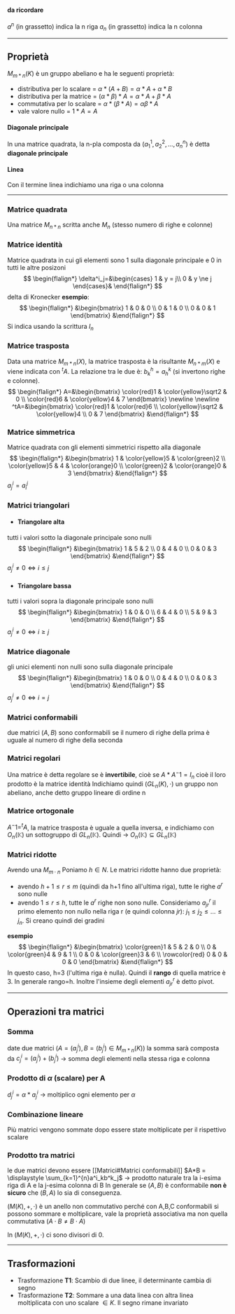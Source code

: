 #### da ricordare
$a^n$ (in grassetto) indica la n riga
$a_n$ (in grassetto) indica la n colonna

---
## Proprietà
$M_{m*n}(K)$ è un gruppo abeliano e ha le seguenti proprietà:
- distributiva per lo scalare = $\alpha*(A+B) = \alpha*A+\alpha*B$
- distributiva per la matrice = $(\alpha*\beta)*A = \alpha*A+\beta*A$
- commutativa per lo scalare = $\alpha*(\beta*A) = \alpha\beta*A$
- vale valore nullo = $1*A = A$

#### Diagonale principale
In una matrice quadrata, la n-pla composta da ($a_1^1,a_2^2,...,a^n_n$) è detta **diagonale principale**

#### Linea
Con il termine linea indichiamo una riga o una colonna

---
### Matrice quadrata
Una matrice $M_{n*n}$ scritta anche $M_n$ (stesso numero di righe e colonne)

### Matrice identità

Matrice quadrata in cui gli elementi sono 1 sulla diagonale principale e 0 in tutti le altre posizoni
$$
\begin{flalign*}
\delta^i_j=&\begin{cases}
1 & y = j\\
0 & y \ne j
\end{cases}&
\end{flalign*}
$$
delta di Kronecker
**esempio**:
$$
\begin{flalign*}
&\begin{bmatrix}
1 & 0 & 0 \\
0 & 1 & 0 \\
0 & 0 & 1 
\end{bmatrix}
&\end{flalign*}
$$
Si indica usando la scrittura $I_n$

### Matrice trasposta
Data una matrice $M_{m*n}(X)$, la matrice trasposta è la risultante $M_{n*m}(X)$ e viene indicata con $^tA$. La relazione tra le due è: $b^{h}_{k}=a^k_h$ (si invertono righe e colonne).
$$
\begin{flalign*}
A=&\begin{bmatrix}
\color{red}1 & \color{yellow}\sqrt2 & 0 \\
\color{red}6 & \color{yellow}4 & 7
\end{bmatrix}
\newline
\newline
^tA=&\begin{bmatrix}
\color{red}1 & \color{red}6 \\
\color{yellow}\sqrt2 & \color{yellow}4 \\
0 & 7
\end{bmatrix}
&\end{flalign*}
$$
### Matrice simmetrica
Matrice quadrata con gli elementi simmetrici rispetto alla diagonale
$$
\begin{flalign*}
&\begin{bmatrix}
1 & \color{yellow}5 & \color{green}2 \\
\color{yellow}5 & 4 & \color{orange}0 \\
\color{green}2 & \color{orange}0 & 3 
\end{bmatrix}
&\end{flalign*}
$$
$a^i_j = a^j_i$
### Matrici triangolari
- #### Triangolare alta
tutti i valori sotto la diagonale principale sono nulli
$$
\begin{flalign*}
&\begin{bmatrix}
1 & 5 & 2 \\
0 & 4 & 0 \\
0 & 0 & 3 
\end{bmatrix}
&\end{flalign*}
$$
$a^i_j \ne 0 \iff i \le j$

- #### Triangolare bassa
tutti i valori sopra la diagonale principale sono nulli
$$
\begin{flalign*}
&\begin{bmatrix}
1 & 0 & 0 \\
6 & 4 & 0 \\
5 & 9 & 3 
\end{bmatrix}
&\end{flalign*}
$$
$a^i_j \ne 0 \iff i \ge j$

### Matrice diagonale
gli unici elementi non nulli sono sulla diagonale principale
$$
\begin{flalign*}
&\begin{bmatrix}
1 & 0 & 0 \\
0 & 4 & 0 \\
0 & 0 & 3 
\end{bmatrix}
&\end{flalign*}
$$
$a^i_j \ne 0 \iff i = j$

### Matrici conformabili
due matrici $(A,B)$ sono conformabili se il numero di righe della prima è uguale al numero di righe della seconda

### Matrici regolari
Una matrice è detta regolare se è **invertibile**, cioè se $A*A^-1 = I_n$ cioè il loro prodotto è la matrice identità
Indichiamo quindi $(GL_n(K),\cdot)$ un gruppo non abeliano, anche detto gruppo lineare di ordine n

### Matrice ortogonale
$A^-1 = ^tA$, la matrice trasposta è uguale a quella inversa, e indichiamo con $O_n(\mathbb{K})$ un sottogruppo di $GL_n(\mathbb{K})$. Quindi -> $O_n(\mathbb{K}) \subseteq GL_n(\mathbb{K})$

### Matrici ridotte
Avendo una $M_{m\cdot n}$
Poniamo $h \in N$. Le matrici ridotte hanno due proprietà:
- avendo $h+1 \le r \le m$ (quindi da h+1 fino all'ultima riga), tutte le righe $a^r$ sono nulle
- avendo $1 \le r \le h$, tutte le $a^r$ righe non sono nulle. Consideriamo $a^r_{jr}$ il primo elemento non nullo nella riga r (e quindi colonna $jr$): $j_1 \le j_2 \le ... \le j_n$. Si creano quindi dei gradini

**esempio**
$$
\begin{flalign*}
&\begin{bmatrix}
\color{green}1 & 5 & 2 & 0 \\
0 & \color{green}4 & 9 & 1 \\
0 & 0 & \color{green}3 & 6 \\
\rowcolor{red}
0 & 0 & 0 & 0
\end{bmatrix}
&\end{flalign*}
$$
In questo caso, h=3 (l'ultima riga è nulla). Quindi il **rango** di quella matrice è 3.
In generale rango=h.
Inoltre l'insieme degli elementi $a^r_{jr}$ è detto pivot.

---
## Operazioni tra matrici
### Somma
date due matrici ($A = (a^i_j), B = (b^i_j) \in M_{m*n}(K)$) la somma sarà composta da
$c^i_j = (a^i_j) + (b^i_j)$ -> somma degli elementi nella stessa riga e colonna

### Prodotto di $\alpha$ (scalare) per A
$d^i_j = \alpha * a^i_j$ -> moltiplico ogni elemento per $\alpha$

### Combinazione lineare
Più matrici vengono sommate dopo essere state moltiplicate per il rispettivo scalare

### Prodotto tra matrici
le due matrici devono essere [[Matrici#Matrici conformabili]]
$A*B = \displaystyle \sum_{k=1}^{n}a^i_kb^k_j$ -> prodotto naturale tra la i-esima riga di A e la j-esima colonna di B
In generale se $(A,B)$ è conformabile **non è sicuro** che $(B,A)$ lo sia di conseguenza.

($M(K),+,\cdot$) è un anello non commutativo perché con A,B,C conformabili si possono sommare e moltiplicare, vale la proprietà associativa ma non quella commutativa ($A\cdot B \ne B\cdot A$)

In ($M(K),+,\cdot$) ci sono divisori di 0.

---

## Trasformazioni

- Trasformazione **T1**: Scambio di due linee, il determinante cambia di segno
- Trasformazione **T2**: Sommare a una data linea con altra linea moltiplicata con uno scalare $\in K$. Il segno rimane invariato

